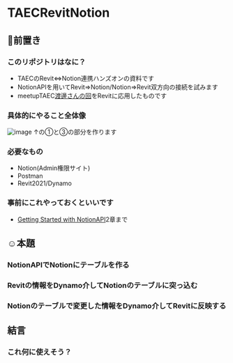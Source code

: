 # TAECRevitNotion
## 🧐前置き
### このリポジトリはなに？
- TAECのRevit⇔Notion連携ハンズオンの資料です  
- NotionAPIを用いてRevit⇒Notion/Notion⇒Revit双方向の接続を試みます  
- meetupTAEC[渡邊さんの回](https://www.meetup.com/ja-JP/Tokyo-AEC-Industry-Dev-Group/events/xfrxvrycckbnb/)をRevitに応用したものです
### 具体的にやること全体像
![image](https://user-images.githubusercontent.com/6135252/125967744-410cb46c-8bba-4bcc-a40f-a564e5b6faa8.png)
↑の①と③の部分を作ります
### 必要なもの
- Notion(Admin権限サイト)
- Postman
- Revit2021/Dynamo
### 事前にこれやっておくといいです
- [Getting Started with NotionAPI](https://www.notion.so/Getting-Started-with-NotionAPI-8dbc03801bf54d23b4ffded7d7981a73)2章まで

## ☺本題
### NotionAPIでNotionにテーブルを作る
### Revitの情報をDynamo介してNotionのテーブルに突っ込む
### Notionのテーブルで変更した情報をDynamo介してRevitに反映する

## 結言
### これ何に使えそう？
